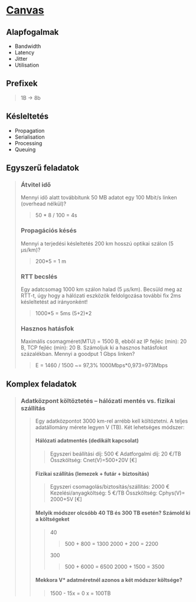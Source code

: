 # [Canvas](https://canvas.elte.hu/courses/57748/pages/savszelesseg-es-kesleltetes-szamolas)

## Alapfogalmak

- Bandwidth
- Latency
- Jitter
- Utilisation

## Prefixek

> 1B -> 8b

## Késleltetés

- Propagation
- Serialisation
- Processing
- Queuing

## Egyszerű feladatok

> ### Átvitel idő
>
> Mennyi idő alatt továbbítunk 50 MB adatot egy 100 Mbit/s linken (overhead nélkül)?
>
> > 50 * 8 / 100 = 4s
>
> ### Propagációs késés
>
>Mennyi a terjedési késleltetés 200 km hosszú optikai szálon (5 μs/km)?
>
> > 200\*5 = 1 m
>
> ### RTT becslés
>
> Egy adatcsomag 1000 km szálon halad (5 μs/km). Becsüld meg az RTT-t,
> úgy hogy a hálózati eszközök feldolgozása további fix
> 2ms késleltetést ad irányonként!
>
> > 1000\*5 = 5ms
> > (5+2)\*2
>
> ### Hasznos hatásfok
>
> Maximális csomagméret(MTU) = 1500 B, ebből az IP fejléc (min):
> 20 B, TCP fejléc (min): 20 B. Számoljuk ki a hasznos hatásfokot százalékban.
> Mennyi a goodput 1 Gbps linken?
>
> > E = 1460 / 1500 ~= 97,3%
> > 1000Mbps\*0,973=973Mbps

## Komplex feladatok

> ### Adatközpont költöztetés – hálózati mentés vs. fizikai szállítás
>
> > Egy adatközpontot 3000 km-rel arrébb kell költöztetni.
> > A teljes adatállomány mérete legyen V (TB). Két lehetséges módszer:
> >
> > #### Hálózati adatmentés (dedikált kapcsolat)
> >
> > > Egyszeri beállítási díj: 500 €
> > > Adatforgalmi díj: 20 €/TB
> > > Összköltség:
> > > Cnet(V)=500+20V [€]
> >
> > #### Fizikai szállítás (lemezek + futár + biztosítás)
> >
> > > Egyszeri csomagolás/biztosítás/szállítás: 2000 €
> > > Kezelési/anyagköltség: 5 €/TB
> > > Összköltség:
> > > Cphys(V)= 2000+5V [€]
> >
> > #### Melyik módszer olcsóbb 40 TB és 300 TB esetén? Számold ki a költségeket
> >
> > > 40
> > >
> > > > 500 + 800 = 1300
> > > > 2000 + 200 = 2200
> > >
> > > 300
> > >
> > > > 500 + 6000 = 6500
> > > > 2000 + 1500 = 3500
> >
> > #### Mekkora V\* adatméretnél azonos a két módszer költsége?
> >
> > > 1500 - 15x = 0
> > > x = 100TB
